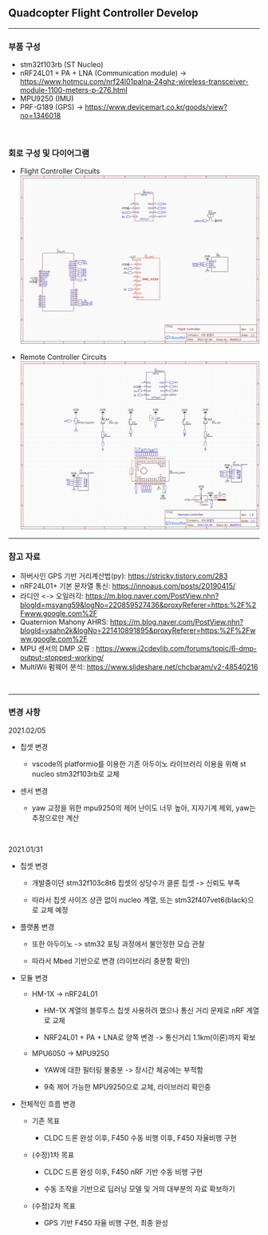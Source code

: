 ## Quadcopter Flight Controller Develop

- - -

### 부품 구성
- stm32f103rb (ST Nucleo)
- nRF24L01 + PA + LNA (Communication module) -> https://www.hotmcu.com/nrf24l01palna-24ghz-wireless-transceiver-module-1100-meters-p-276.html
- MPU9250 (IMU)
- PRF-G189 (GPS) -> https://www.devicemart.co.kr/goods/view?no=1346018


<br>


### 회로 구성 및 다이어그램

- Flight Controller Circuits
![Flight Controller Circuits](https://github.com/kor-taeyoon/Chambit/blob/main/01_Drone_FC/images/FC_v1.jpg)


- Remote Controller Circuits
![Remote Controller Circuits](https://github.com/kor-taeyoon/Chambit/blob/main/01_Drone_FC/images/RC_v1.jpg)





- - -
### 참고 자료
* 하버사인 GPS 기반 거리계산법(py): https://stricky.tistory.com/283
* nRF24L01+ 기본 문자열 통신: https://innoaus.com/posts/20190415/
* 라디안 <-> 오일러각: https://m.blog.naver.com/PostView.nhn?blogId=msyang59&logNo=220859527436&proxyReferer=https:%2F%2Fwww.google.com%2F
* Quaternion Mahony AHRS: https://m.blog.naver.com/PostView.nhn?blogId=ysahn2k&logNo=221410891895&proxyReferer=https:%2F%2Fwww.google.com%2F
* MPU 센서의 DMP 오류 : https://www.i2cdevlib.com/forums/topic/6-dmp-output-stopped-working/
* MultiWii 펌웨어 분석: https://www.slideshare.net/chcbaram/v2-48540216




<br>

- - -

### 변경 사항
2021.02/05
- 칩셋 변경
  - vscode의 platformio를 이용한 기존 아두이노 라이브러리 이용을 위해 st nucleo stm32f103rb로 교체

- 센서 변경
  - yaw 교정을 위한 mpu9250의 제어 난이도 너무 높아, 지자기계 제외, yaw는 추정으로만 계산

<br>
 


2021.01/31
- 칩셋 변경
  - 개발중이던 stm32f103c8t6 칩셋의 상당수가 클론 칩셋 -> 신뢰도 부족

  - 따라서 칩셋 사이즈 상관 없이 nucleo 계열, 또는 stm32f407vet6(black)으로 교체 예정

- 플랫폼 변경
  - 또한 아두이노 -> stm32 포팅 과정에서 불안정한 모습 관찰

  - 따라서 Mbed 기반으로 변경 (라이브러리 충분함 확인)

- 모듈 변경
  - HM-1X -> nRF24L01
    - HM-1X 계열의 블루투스 칩셋 사용하려 했으나 통신 거리 문제로 nRF 계열로 교체

    - NRF24L01 + PA + LNA로 양쪽 변경 -> 통신거리 1.1km(이론)까지 확보
    
  - MPU6050 -> MPU9250
    - YAW에 대한 필터링 불충분 -> 장시간 체공에는 부적함
    
    - 9축 제어 가능한 MPU9250으로 교체, 라이브러리 확인중
    
- 전체적인 흐름 변경
  - 기존 목표
    - CLDC 드론 완성 이후, F450 수동 비행 이후, F450 자율비행 구현
  
  - (수정)1차 목표
    - CLDC 드론 완성 이후, F450 nRF 기반 수동 비행 구현
    
    - 수동 조작을 기반으로 딥러닝 모델 및 거의 대부분의 자료 확보하기
  
  - (수정)2차 목표
    - GPS 기반 F450 자율 비행 구현, 최종 완성
